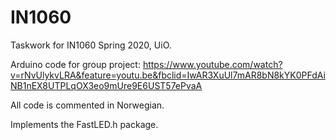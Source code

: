 # IN1060
Taskwork for IN1060 Spring 2020, UiO.

Arduino code for group project: https://www.youtube.com/watch?v=rNvUlykvLRA&feature=youtu.be&fbclid=IwAR3XuUl7mAR8bN8kYK0PFdAiNB1nEX8UTPLqOX3eo9mUre9E6UST57ePvaA

All code is commented in Norwegian.

Implements the FastLED.h package.

